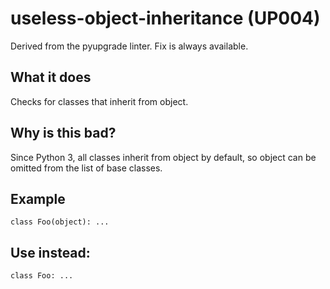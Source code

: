 # useless-object-inheritance (UP004)
Derived from the pyupgrade linter.
Fix is always available.
## What it does
Checks for classes that inherit from object.
## Why is this bad?
Since Python 3, all classes inherit from object by default, so object can
be omitted from the list of base classes.
## Example
```
class Foo(object): ...
```
## Use instead:
```
class Foo: ...
```